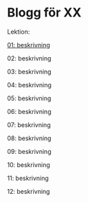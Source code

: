 # Blogg för XX

Lektion:

[01: beskrivning](01.md)

02: beskrivning

03: beskrivning

04: beskrivning

05: beskrivning

06: beskrivning

07: beskrivning

08: beskrivning

09: beskrivning

10: beskrivning

11: beskrivning

12: beskrivning
